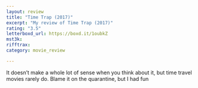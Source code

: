 ```yaml
---
layout: review
title: "Time Trap (2017)"
excerpt: "My review of Time Trap (2017)"
rating: "3.5"
letterboxd_url: https://boxd.it/1oubkZ
mst3k: 
rifftrax: 
category: movie_review

---
```


It doesn’t make a whole lot of sense when you think about it, but time travel movies rarely do. Blame it on the quarantine, but I had fun